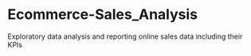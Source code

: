 # Ecommerce-Sales_Analysis
Exploratory data analysis and reporting online sales data including their KPIs
